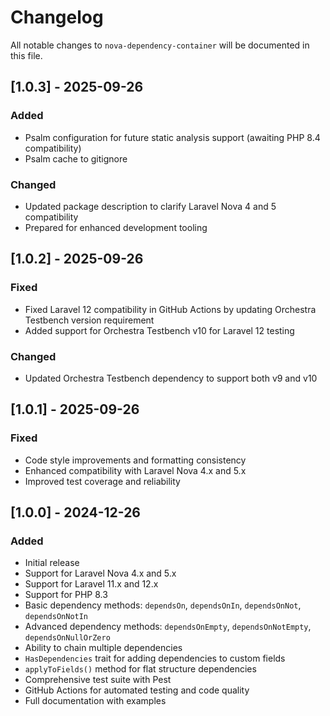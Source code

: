 # Changelog

All notable changes to `nova-dependency-container` will be documented in this file.

## [1.0.3] - 2025-09-26

### Added
- Psalm configuration for future static analysis support (awaiting PHP 8.4 compatibility)
- Psalm cache to gitignore

### Changed
- Updated package description to clarify Laravel Nova 4 and 5 compatibility
- Prepared for enhanced development tooling

## [1.0.2] - 2025-09-26

### Fixed
- Fixed Laravel 12 compatibility in GitHub Actions by updating Orchestra Testbench version requirement
- Added support for Orchestra Testbench v10 for Laravel 12 testing

### Changed
- Updated Orchestra Testbench dependency to support both v9 and v10

## [1.0.1] - 2025-09-26

### Fixed
- Code style improvements and formatting consistency
- Enhanced compatibility with Laravel Nova 4.x and 5.x
- Improved test coverage and reliability

## [1.0.0] - 2024-12-26

### Added
- Initial release
- Support for Laravel Nova 4.x and 5.x
- Support for Laravel 11.x and 12.x
- Support for PHP 8.3
- Basic dependency methods: `dependsOn`, `dependsOnIn`, `dependsOnNot`, `dependsOnNotIn`
- Advanced dependency methods: `dependsOnEmpty`, `dependsOnNotEmpty`, `dependsOnNullOrZero`
- Ability to chain multiple dependencies
- `HasDependencies` trait for adding dependencies to custom fields
- `applyToFields()` method for flat structure dependencies
- Comprehensive test suite with Pest
- GitHub Actions for automated testing and code quality
- Full documentation with examples
